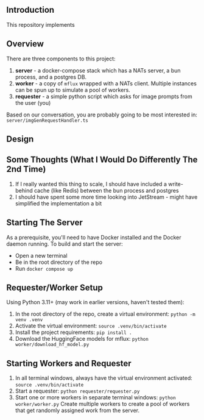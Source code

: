 ## Introduction

This repository implements 

## Overview

There are three components to this project:
1. **server** - a docker-compose stack which has a NATs server, a bun process, and a postgres DB.
2. **worker** - a copy of `mflux` wrapped with a NATs client. Multiple instances can be spun up to simulate a pool of workers.
3. **requester** - a simple python script which asks for image prompts from the user (you)

Based on our conversation, you are probably going to be most interested in:
`server/imgGenRequestHandler.ts`

## Design

<include design pic here>

## Some Thoughts (What I Would Do Differently The 2nd Time)
1. If I really wanted this thing to scale, I should have included a write-behind cache (like Redis) between the bun process and postgres
2. I should have spent some more time looking into JetStream - might have simplified the implementation a bit

## Starting The Server

As a prerequisite, you'll need to have Docker installed and the Docker daemon running.
To build and start the server:
* Open a new terminal
* Be in the root directory of the repo
* Run `docker compose up`

##  Requester/Worker Setup

Using Python 3.11+ (may work in earlier versions, haven't tested them):
1. In the root directory of the repo, create a virtual environment: `python -m venv .venv`
2. Activate the virtual environment: `source .venv/bin/activate`
3. Install the project requirements: `pip install .`
4. Download the HuggingFace models for mflux: `python worker/download_hf_model.py`

## Starting Workers and Requester
1. In all terminal windows, always have the virtual environment activated: `source .venv/bin/activate`
2. Start a requester: `python requester/requester.py`
3. Start one or more workers in separate terminal windows: `python worker/worker.py`
Create multiple workers to create a pool of workers that get randomly assigned work from the server.



